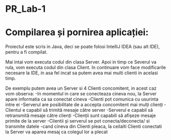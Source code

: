 # PR_Lab-1

# Compilarea și pornirea aplicației:
Proiectul este scris in Java, deci se poate folosi IntelliJ IDEA (sau alt IDE), pentru a fi compilat.

Mai intai vom executa codul din clasa Server.
Apoi in timp ce Severul va rula, vom executa codul din clasa Client. 
In continuare vom face modificarile necesare la IDE, in asa fel incat sa putem avea mai multi clienti in acelasi timp.

De exemplu putem avea un Server si 4 Clienti concomitent, in acest caz vom observa:
-In momentul in care se conecteaza cineva nou, la Server apare informatia ca sa conectat cineva 
-Clienti pot comunica cu usurinta intre ei
-Serverul are posibilitate de a accepta concomitent mai mulți clienți 
-Clientul e capabil să trimită mesaje către server
-Serverul e capabil să retransmită mesaje către clienți
-Clienții sunt capabili să afișeze mesaje primite de la server 
-Clientii și serverul se pot conecta/deconecta/ si transmite datele
-cand cineva din Clienti pleaca, la ceilalti Clienti conectati la Server va aparea mesaj ca colegul lor a plecat 

